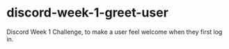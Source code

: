# discord-week-1-greet-user
Discord Week 1 Challenge, to make a user feel welcome when they first log in.
